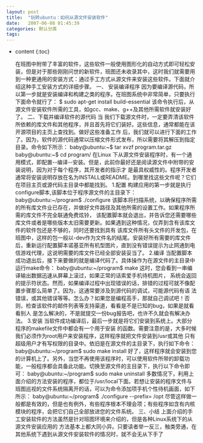 ```yaml
---
layout: post
title:  "玩转ubuntu：如何从源文件安装软件"
date:   2007-06-08 01:45:39
categories: 默认分类
tags:
---
```


* content
{:toc}

   在班图中附带了丰富的软件，这些软件一般使用图形化的自动方式即可轻松安装，但是对于那些刚刚问世的新软件，班图还未收录其中，这时我们就需要用到一种更通用的安装方式：通过手工方式从源文件来安装这些软件。下面就介绍这种手工安装方式的详细步骤。
一、 安装编译程序
因为要编译源代码，所以第一步就是安装编译和构建之类的程序。在班图系统中非常简单，只要执行下面命令就行了：
$ sudo apt-get install build-essential
该命令执行后，从源文件安装软件所需的工具，如gcc、make、g++及其他所需软件就安装好了。
二、下载并编译软件的源代码
当  我们下载源文件时，一定要弄清该软件所依赖的库文件和其他程序，并且首先将它们装好。这些信息，通常都能在该开源项目的主页上查找到。做好这些准备工作  后，我们就可以进行下面的工作了。因为，软件的源代码通常以压缩文件形式发布，所以需要将其解压到指定目录。命令如下所示：
baby@ubuntu:~$ tar xvzf
program.tar.gz
baby@ubuntu:~$ cd
program/
在Linux  下从源文件安装程序时，有一个通用模式，即配置--编译--安装。但是，此前你最好还是阅读源文件中附带的安装说明，因为对于每个程序，其开发者的指示才  是最具权威性的。程序开发者通常将安装说明存放在名为INSTALL或README。到哪里找这些文件呢？它们在项目主页或源代码主目录中都能找到。
1.配置
构建应用的第一步就是执行configure脚本,该脚本位于程序源文件的主目录下：
baby@ubuntu:~/program$ ./configure
该脚本将扫描系统，以确保程序所需的所有库文件业已存在，并做好文件路径及其他所需的设置工作。如果程序所需的库文件不完全联通免费炫铃，  该配置脚本就会退出，并告诉您还需要哪些库文件或者是哪些版本太旧需要更新。如果遇到这种情况，仅弄到含有该库文件的软件包还是不够的，同时还要找到具有  该库文件所有头文件的开发包，在班图中，这样的包一般以-dev作为文件名的结尾。安装好所有需要的库文件后，重新运行配置脚本诺基亚所有机型图片，直到没有错误提示为止网通到电信游戏代理，这说明需要的库文件已经全部安装妥当了。
2.编译
当配置脚本成功退出后，接下来要做的就是编译代码了。具体操作为在源文件的主目录中运行make命令：
baby@ubuntu:~/program$ make
这时，您会看到一串编译输出数据迅速从屏幕上滚过，如果正常的话索爱手机待机图片，  系统会返回的提示符状态。然而，如果编译过程中出现错误的话，排错的过程可就不像配置步骤那么简单了。因为，这通常要涉及到源代码的调试，可能源代码有语  法错误，或其他错误等等。怎么办？如果您是编程高手，那就自己调试吧！否则，检查该软件的邮件列表等支持渠道，看看是不是已知的bug，如果是就看看别人  是怎么解决的，不是就提交一份bug报告吧，也许不久就会有解决办法。
3.安装
当软件成功编译后，最后一步就是将它们安装到系统上。大部分程序的makefile文件中都会有一个用于安装
的函数。需要注意的是，大多时候我们必须作为root用户来安装程序，这样程序就把文件安装到/usr或其他
只有超级用户才有写权限的目录中。依旧是在源文件的主目录下，执行如下命令：
baby@ubuntu:~/program$ sudo make install
好了，这样程序就会安装到您的计算机上了。另外，当您不再使用该程序时，可以使用软件所带的卸载功能，一般程序都会具备此功能。切换至源文件的主目录下，执行以下命令即可：
baby@ubuntu:~/program$ sudo make uninstall
多数情况下，利用上面介绍的方法安装的程序，都位于/usr/local下面。若想让安装的程序文件与班图巡视的文件系统隔离开的话，可以为命令添加项手机个性待机画面，如下所示：
baby@ubuntu:~/program$ ./configure --prefix=
/opt
尽管这样做一般都是有效的，但是也有例外，有些程序根本不理会项；有些程序如含有内核模块的程序，会把它们自己全部放进您的文件系统。
三、小结
上面介绍的手工安装软件的方法虽然是针对班图环境来介绍的，但是各种Linux系统下的从源文件安装应用的
方法基本上都大同小异。只要读者举一反三，触类旁通，在其他系统下遇到从源文件安装软件的情况时，就不会无从下手了
        
